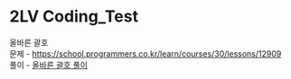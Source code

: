 # 2LV Coding_Test

올바른 괄호  
문제 - https://school.programmers.co.kr/learn/courses/30/lessons/12909  
풀이 - [올바른 괄호 풀이](https://github.com/truebird2201/Coding_Test/blob/main/Lv.2/%EC%98%AC%EB%B0%94%EB%A5%B8%20%EA%B4%84%ED%98%B8.cpp)